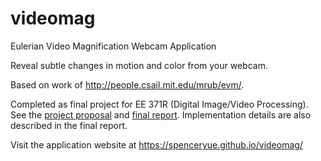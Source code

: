 # videomag
Eulerian Video Magnification Webcam Application

Reveal subtle changes in motion and color from your webcam.

Based on work of http://people.csail.mit.edu/mrub/evm/.

Completed as final project for EE 371R (Digital Image/Video Processing).
See the [project proposal](docs/spenceryue_371R_Proposal.pdf) and [final report](docs/spencer_yue_videomag.pdf).
Implementation details are also described in the final report.

Visit the application website at https://spenceryue.github.io/videomag/
